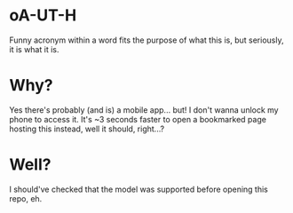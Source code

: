 # oA-UT-H
Funny acronym within a word fits the purpose of what this is, but seriously, it is what it is.

# Why?
Yes there's probably (and is) a mobile app... but! I don't wanna unlock my phone to access it. It's ~3 seconds faster to open a bookmarked page hosting this instead, well it should, right...?

# Well?
I should've checked that the model was supported before opening this repo, eh.
